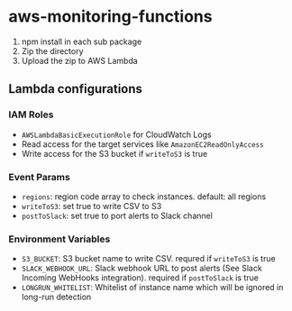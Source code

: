 # aws-monitoring-functions

1. npm install in each sub package
2. Zip the directory
3. Upload the zip to AWS Lambda

## Lambda configurations

### IAM Roles

- `AWSLambdaBasicExecutionRole` for CloudWatch Logs
- Read access for the target services like `AmazonEC2ReadOnlyAccess`
- Write access for the S3 bucket if `writeToS3` is true

### Event Params

- `regions`: region code array to check instances. default: all regions
- `writeToS3`: set true to write CSV to S3
- `postToSlack`: set true to port alerts to Slack channel

### Environment Variables

- `S3_BUCKET`: S3 bucket name to write CSV. requred if `writeToS3` is true
- `SLACK_WEBHOOK_URL`: Slack webhook URL to post alerts (See Slack Incoming WebHooks integration). required if `postToSlack` is true
- `LONGRUN_WHITELIST`: Whitelist of instance name which will be ignored in long-run detection